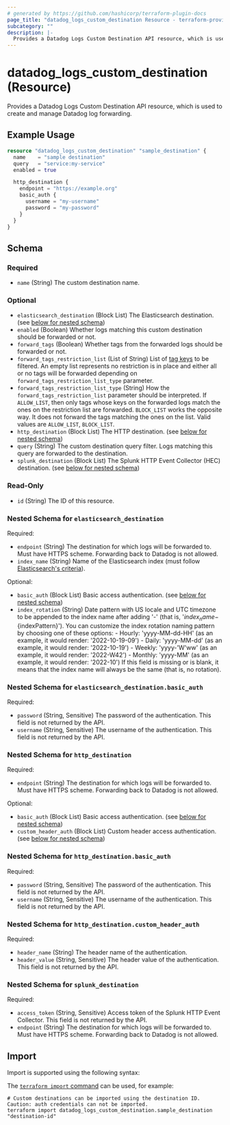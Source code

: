 ```yaml
---
# generated by https://github.com/hashicorp/terraform-plugin-docs
page_title: "datadog_logs_custom_destination Resource - terraform-provider-datadog"
subcategory: ""
description: |-
  Provides a Datadog Logs Custom Destination API resource, which is used to create and manage Datadog log forwarding.
---
```


# datadog_logs_custom_destination (Resource)

Provides a Datadog Logs Custom Destination API resource, which is used to create and manage Datadog log forwarding.

## Example Usage

```terraform
resource "datadog_logs_custom_destination" "sample_destination" {
  name    = "sample destination"
  query   = "service:my-service"
  enabled = true

  http_destination {
    endpoint = "https://example.org"
    basic_auth {
      username = "my-username"
      password = "my-password"
    }
  }
}
```

<!-- schema generated by tfplugindocs -->
## Schema

### Required

- `name` (String) The custom destination name.

### Optional

- `elasticsearch_destination` (Block List) The Elasticsearch destination. (see [below for nested schema](#nestedblock--elasticsearch_destination))
- `enabled` (Boolean) Whether logs matching this custom destination should be forwarded or not.
- `forward_tags` (Boolean) Whether tags from the forwarded logs should be forwarded or not.
- `forward_tags_restriction_list` (List of String) List of [tag keys](https://docs.datadoghq.com/getting_started/tagging/#define-tags) to be filtered.
				An empty list represents no restriction is in place and either all or no tags will be
				forwarded depending on `forward_tags_restriction_list_type` parameter.
- `forward_tags_restriction_list_type` (String) How the `forward_tags_restriction_list` parameter should be interpreted.
				If `ALLOW_LIST`, then only tags whose keys on the forwarded logs match the ones on the restriction list
				are forwarded.
				`BLOCK_LIST` works the opposite way. It does not forward the tags matching the ones on the list. Valid values are `ALLOW_LIST`, `BLOCK_LIST`.
- `http_destination` (Block List) The HTTP destination. (see [below for nested schema](#nestedblock--http_destination))
- `query` (String) The custom destination query filter. Logs matching this query are forwarded to the destination.
- `splunk_destination` (Block List) The Splunk HTTP Event Collector (HEC) destination. (see [below for nested schema](#nestedblock--splunk_destination))

### Read-Only

- `id` (String) The ID of this resource.

<a id="nestedblock--elasticsearch_destination"></a>
### Nested Schema for `elasticsearch_destination`

Required:

- `endpoint` (String) The destination for which logs will be forwarded to. Must have HTTPS scheme. Forwarding back to Datadog is not allowed.
- `index_name` (String) Name of the Elasticsearch index (must follow [Elasticsearch's criteria](https://www.elastic.co/guide/en/elasticsearch/reference/8.11/indices-create-index.html#indices-create-api-path-params)).

Optional:

- `basic_auth` (Block List) Basic access authentication. (see [below for nested schema](#nestedblock--elasticsearch_destination--basic_auth))
- `index_rotation` (String) Date pattern with US locale and UTC timezone to be appended to the index name after adding '-'
							(that is, '${index_name}-${indexPattern}').
							You can customize the index rotation naming pattern by choosing one of these options:
							- Hourly: 'yyyy-MM-dd-HH' (as an example, it would render: '2022-10-19-09')
							- Daily: 'yyyy-MM-dd' (as an example, it would render: '2022-10-19')
							- Weekly: 'yyyy-'W'ww' (as an example, it would render: '2022-W42')
							- Monthly: 'yyyy-MM' (as an example, it would render: '2022-10')
							If this field is missing or is blank, it means that the index name will always be the same
							(that is, no rotation).

<a id="nestedblock--elasticsearch_destination--basic_auth"></a>
### Nested Schema for `elasticsearch_destination.basic_auth`

Required:

- `password` (String, Sensitive) The password of the authentication. This field is not returned by the API.
- `username` (String, Sensitive) The username of the authentication. This field is not returned by the API.



<a id="nestedblock--http_destination"></a>
### Nested Schema for `http_destination`

Required:

- `endpoint` (String) The destination for which logs will be forwarded to. Must have HTTPS scheme. Forwarding back to Datadog is not allowed.

Optional:

- `basic_auth` (Block List) Basic access authentication. (see [below for nested schema](#nestedblock--http_destination--basic_auth))
- `custom_header_auth` (Block List) Custom header access authentication. (see [below for nested schema](#nestedblock--http_destination--custom_header_auth))

<a id="nestedblock--http_destination--basic_auth"></a>
### Nested Schema for `http_destination.basic_auth`

Required:

- `password` (String, Sensitive) The password of the authentication. This field is not returned by the API.
- `username` (String, Sensitive) The username of the authentication. This field is not returned by the API.


<a id="nestedblock--http_destination--custom_header_auth"></a>
### Nested Schema for `http_destination.custom_header_auth`

Required:

- `header_name` (String) The header name of the authentication.
- `header_value` (String, Sensitive) The header value of the authentication. This field is not returned by the API.



<a id="nestedblock--splunk_destination"></a>
### Nested Schema for `splunk_destination`

Required:

- `access_token` (String, Sensitive) Access token of the Splunk HTTP Event Collector. This field is not returned by the API.
- `endpoint` (String) The destination for which logs will be forwarded to. Must have HTTPS scheme. Forwarding back to Datadog is not allowed.

## Import

Import is supported using the following syntax:

The [`terraform import` command](https://developer.hashicorp.com/terraform/cli/commands/import) can be used, for example:

```shell
# Custom destinations can be imported using the destination ID. Caution: auth credentials can not be imported.
terraform import datadog_logs_custom_destination.sample_destination "destination-id"
```
